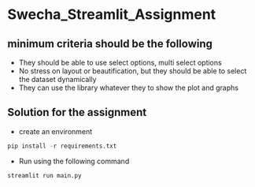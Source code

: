 # Swecha_Streamlit_Assignment

## minimum criteria should be the following
- They should be able to use select options, multi select options
- No stress on layout or beautification, but they should be able to select the dataset dynamically
- They can use the library whatever they to show the plot and graphs

## Solution for the assignment

- create an environment

```py
pip install -r requirements.txt
```
- Run using the following command

```py
streamlit run main.py
```
